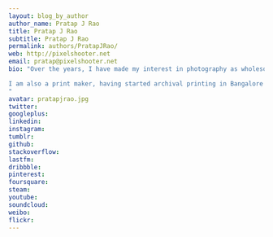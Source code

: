```yaml
---
layout: blog_by_author
author_name: Pratap J Rao
title: Pratap J Rao
subtitle: Pratap J Rao
permalink: authors/PratapJRao/
web: http://pixelshooter.net
email: pratap@pixelshooter.net
bio: "Over the years, I have made my interest in photography as wholesome as possible. I have been sharing photos on this website since its inception in 2006.  I have also made it a point to travel the length and breadth of India. In the process I have fallen in love with Himalayas, discovered a deep love for Landscape Photography, kept alive my interest for nature, and also professionally covered weddings and other events. My knowledge of photography is from this rich hands-on experience.

I am also a print maker, having started archival printing in Bangalore at a time when not many photogs were even aware of the term. Completely self-taught, I print with a Canon Pixma Pro9500, and I’ll be glad to show you my portfolio in prints. I also conduct photography workshops and tours. Keep visiting this site to see announcements about my future workshops.
"
avatar: pratapjrao.jpg
twitter:
googleplus: 
linkedin: 
instagram:
tumblr:
github:
stackoverflow:
lastfm:
dribbble:
pinterest:
foursquare:
steam:
youtube:
soundcloud:
weibo:
flickr:
---
```

